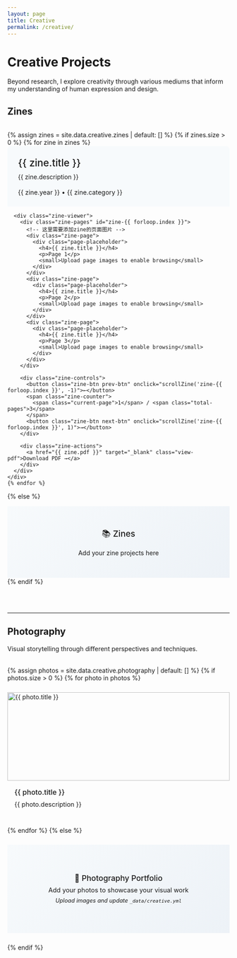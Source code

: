 ```yaml
---
layout: page
title: Creative
permalink: /creative/
---
```


# Creative Projects

Beyond research, I explore creativity through various mediums that inform my understanding of human expression and design.

## Zines

<div class="zine-showcase">
  {% assign zines = site.data.creative.zines | default: [] %}
  {% if zines.size > 0 %}
    {% for zine in zines %}
    <div class="zine-container">
      <div class="zine-header">
        <h3>{{ zine.title }}</h3>
        <p>{{ zine.description }}</p>
        <div class="zine-meta">
          <span>{{ zine.year }}</span> • <span>{{ zine.category }}</span>
        </div>
      </div>
      
      <div class="zine-viewer">
        <div class="zine-pages" id="zine-{{ forloop.index }}">
          <!-- 这里需要添加zine的页面图片 -->
          <div class="zine-page">
            <div class="page-placeholder">
              <h4>{{ zine.title }}</h4>
              <p>Page 1</p>
              <small>Upload page images to enable browsing</small>
            </div>
          </div>
          <div class="zine-page">
            <div class="page-placeholder">
              <h4>{{ zine.title }}</h4>
              <p>Page 2</p>
              <small>Upload page images to enable browsing</small>
            </div>
          </div>
          <div class="zine-page">
            <div class="page-placeholder">
              <h4>{{ zine.title }}</h4>
              <p>Page 3</p>
              <small>Upload page images to enable browsing</small>
            </div>
          </div>
        </div>
        
        <div class="zine-controls">
          <button class="zine-btn prev-btn" onclick="scrollZine('zine-{{ forloop.index }}', -1)">←</button>
          <span class="zine-counter">
            <span class="current-page">1</span> / <span class="total-pages">3</span>
          </span>
          <button class="zine-btn next-btn" onclick="scrollZine('zine-{{ forloop.index }}', 1)">→</button>
        </div>
        
        <div class="zine-actions">
          <a href="{{ zine.pdf }}" target="_blank" class="view-pdf">Download PDF →</a>
        </div>
      </div>
    </div>
    {% endfor %}
  {% else %}
    <div class="zine-placeholder">
      <h4>📚 Zines</h4>
      <p>Add your zine projects here</p>
    </div>
  {% endif %}
</div>

---

## Photography

Visual storytelling through different perspectives and techniques.

<div class="creative-gallery">
  {% assign photos = site.data.creative.photography | default: [] %}
  {% if photos.size > 0 %}
    {% for photo in photos %}
    <div class="creative-item">
      <img src="{{ photo.image }}" alt="{{ photo.title }}" loading="lazy">
      <div class="creative-caption">
        <h4>{{ photo.title }}</h4>
        <p>{{ photo.description }}</p>
      </div>
    </div>
    {% endfor %}
  {% else %}
    <div class="creative-item placeholder">
      <div class="placeholder-content">
        <h4>📸 Photography Portfolio</h4>
        <p>Add your photos to showcase your visual work</p>
        <small>Upload images and update <code>_data/creative.yml</code></small>
      </div>
    </div>
  {% endif %}
</div>

<style>
.creative-gallery {
  display: grid;
  grid-template-columns: repeat(auto-fit, minmax(280px, 1fr));
  gap: 1.5rem;
  margin: 2rem 0;
}

.creative-item {
  border: 1px solid var(--border);
  transition: border-color 0.2s ease;
  overflow: hidden;
}

.creative-item:hover {
  border-color: var(--text-secondary);
}

.creative-item img {
  width: 100%;
  height: 200px;
  object-fit: cover;
  display: block;
}

.creative-item.placeholder {
  background: linear-gradient(135deg, #f7fafc 0%, #edf2f7 100%);
  min-height: 200px;
  display: flex;
  align-items: center;
  justify-content: center;
  text-align: center;
}

.placeholder-content h4 {
  margin: 0 0 0.5rem;
  font-size: 1.1rem;
  font-weight: 500;
  color: var(--text-primary);
}

.placeholder-content p {
  margin: 0 0 0.5rem;
  font-size: 0.9rem;
  color: var(--text-secondary);
}

.placeholder-content small {
  font-size: 0.8rem;
  color: var(--text-accent);
  font-style: italic;
}

.creative-caption {
  padding: 1rem;
  background: var(--bg-card);
}

.creative-caption h4 {
  margin: 0 0 0.5rem;
  font-size: 1rem;
  font-weight: 500;
  color: var(--text-primary);
}

.creative-caption p {
  margin: 0;
  font-size: 0.9rem;
  color: var(--text-secondary);
  line-height: 1.4;
}

/* 深色模式 */
@media (prefers-color-scheme: dark) {
  .creative-item.placeholder {
    background: linear-gradient(135deg, #2d3748 0%, #4a5568 100%);
  }
}

/* 音乐项目 */
.music-projects {
  margin: 2rem 0;
}

.music-item {
  border: 1px solid var(--border);
  padding: 1.5rem;
  margin-bottom: 1.5rem;
  transition: border-color 0.2s ease;
}

.music-item:hover {
  border-color: var(--text-secondary);
}

.music-item h4 {
  margin: 0 0 0.5rem;
  font-size: 1.1rem;
  font-weight: 500;
  color: var(--text-primary);
}

.music-item p {
  margin: 0 0 1rem;
  color: var(--text-secondary);
}

.music-item audio {
  width: 100%;
  margin: 1rem 0;
}

.demo-link {
  display: inline-block;
  color: var(--text-primary);
  text-decoration: none;
  border-bottom: 1px solid transparent;
  transition: border-color 0.2s ease;
  margin: 0.5rem 0;
}

.demo-link:hover {
  border-bottom-color: var(--text-primary);
}

.placeholder-music {
  background: linear-gradient(135deg, #f7fafc 0%, #edf2f7 100%);
  text-align: center;
  padding: 2rem;
}

.placeholder-music h4 {
  margin: 0 0 0.5rem;
  font-size: 1.1rem;
  font-weight: 500;
  color: var(--text-primary);
}

.placeholder-music p {
  margin: 0 0 0.5rem;
  color: var(--text-secondary);
}

.placeholder-music small {
  font-size: 0.8rem;
  color: var(--text-accent);
  font-style: italic;
}

/* 工具标签 */
.tools {
  margin-top: 1rem;
  display: flex;
  flex-wrap: wrap;
  gap: 0.5rem;
}

.tool-tag {
  font-size: 0.8rem;
  color: var(--text-accent);
  background: #f7fafc;
  padding: 0.2rem 0.5rem;
  border: 1px solid var(--border);
  border-radius: 3px;
}

/* 深色模式 */
@media (prefers-color-scheme: dark) {
  .creative-item.placeholder {
    background: linear-gradient(135deg, #2d3748 0%, #4a5568 100%);
  }
  
  .placeholder-music {
    background: linear-gradient(135deg, #2d3748 0%, #4a5568 100%);
  }
  
  .tool-tag {
    background: #2d3748;
    border-color: var(--border);
  }
}

/* Zine展示 */
.zine-showcase {
  margin: 2rem 0;
}

.zine-container {
  margin-bottom: 3rem;
  border: 1px solid var(--border);
  border-radius: 8px;
  overflow: hidden;
}

.zine-header {
  padding: 1.5rem;
  background: #f7fafc;
  border-bottom: 1px solid var(--border);
}

.zine-header h3 {
  margin: 0 0 0.5rem;
  font-size: 1.4rem;
  font-weight: 500;
  color: var(--text-primary);
}

.zine-header p {
  margin: 0 0 1rem;
  color: var(--text-secondary);
  line-height: 1.5;
}

.zine-meta {
  font-size: 0.9rem;
  color: var(--text-accent);
}

.zine-viewer {
  background: var(--bg-card);
}

.zine-pages {
  display: flex;
  overflow-x: auto;
  scroll-behavior: smooth;
  scrollbar-width: none;
  -ms-overflow-style: none;
}

.zine-pages::-webkit-scrollbar {
  display: none;
}

.zine-page {
  flex: 0 0 100%;
  min-height: 400px;
  display: flex;
  align-items: center;
  justify-content: center;
  background: #f9f9f9;
  border-right: 1px solid var(--border);
}

.zine-page:last-child {
  border-right: none;
}

.page-placeholder {
  text-align: center;
  padding: 2rem;
  color: var(--text-secondary);
}

.page-placeholder h4 {
  margin: 0 0 1rem;
  color: var(--text-primary);
}

.page-placeholder small {
  font-style: italic;
  color: var(--text-accent);
}

.zine-controls {
  display: flex;
  align-items: center;
  justify-content: center;
  gap: 1rem;
  padding: 1rem;
  background: var(--bg-card);
  border-top: 1px solid var(--border);
}

.zine-btn {
  background: var(--text-primary);
  color: white;
  border: none;
  padding: 0.5rem 1rem;
  border-radius: 4px;
  cursor: pointer;
  font-size: 1rem;
  transition: background-color 0.2s ease;
}

.zine-btn:hover {
  background: var(--text-secondary);
}

.zine-btn:disabled {
  background: var(--text-accent);
  cursor: not-allowed;
}

.zine-counter {
  font-size: 0.9rem;
  color: var(--text-secondary);
  min-width: 60px;
  text-align: center;
}

.zine-actions {
  padding: 1rem;
  text-align: center;
  background: #f7fafc;
  border-top: 1px solid var(--border);
}

.view-pdf {
  color: var(--text-primary);
  text-decoration: none;
  font-weight: 500;
  border-bottom: 1px solid transparent;
  transition: border-color 0.2s ease;
}

.view-pdf:hover {
  border-bottom-color: var(--text-primary);
}

.zine-placeholder {
  text-align: center;
  padding: 3rem;
  background: linear-gradient(135deg, #f7fafc 0%, #edf2f7 100%);
  border: 1px solid var(--border);
}

.zine-placeholder h4 {
  margin: 0 0 1rem;
  font-size: 1.2rem;
  font-weight: 500;
  color: var(--text-primary);
}

.zine-placeholder p {
  margin: 0;
  color: var(--text-secondary);
}

/* 深色模式 */
@media (prefers-color-scheme: dark) {
  .book-cover {
    background: linear-gradient(135deg, #2d3748 0%, #4a5568 100%);
  }
  
  .book-year, .book-category {
    background: rgba(45, 55, 72, 0.7);
  }
  
  .book-placeholder {
    background: linear-gradient(135deg, #2d3748 0%, #4a5568 100%);
  }
}

/* 响应式 */
@media (max-width: 768px) {
  .creative-gallery {
    grid-template-columns: 1fr;
    gap: 1rem;
  }
  
  .music-item {
    padding: 1rem;
  }
  
  .book-item {
    flex: 0 0 240px;
  }
  
  .book-cover {
    padding: 1.5rem;
    min-height: 160px;
  }
  
  .book-preview h3 {
    font-size: 1.1rem;
  }
  
  .zine-header {
    background: #2d3748;
  }
  
  .zine-actions {
    background: #2d3748;
  }
  
  .zine-page {
    background: #1a202c;
  }
}

/* JavaScript for zine navigation */
<script>
function scrollZine(zineId, direction) {
  const zinePages = document.getElementById(zineId);
  const pageWidth = zinePages.offsetWidth;
  const currentScroll = zinePages.scrollLeft;
  const newScroll = currentScroll + (direction * pageWidth);
  
  zinePages.scrollTo({
    left: newScroll,
    behavior: 'smooth'
  });
  
  // Update page counter
  setTimeout(() => {
    updatePageCounter(zineId);
  }, 300);
}

function updatePageCounter(zineId) {
  const zinePages = document.getElementById(zineId);
  const pageWidth = zinePages.offsetWidth;
  const currentPage = Math.round(zinePages.scrollLeft / pageWidth) + 1;
  const totalPages = zinePages.children.length;
  
  const counter = zinePages.parentElement.querySelector('.zine-counter');
  if (counter) {
    counter.querySelector('.current-page').textContent = currentPage;
    counter.querySelector('.total-pages').textContent = totalPages;
  }
  
  // Update button states
  const prevBtn = zinePages.parentElement.querySelector('.prev-btn');
  const nextBtn = zinePages.parentElement.querySelector('.next-btn');
  
  if (prevBtn) prevBtn.disabled = currentPage === 1;
  if (nextBtn) nextBtn.disabled = currentPage === totalPages;
}

// Initialize page counters when page loads
document.addEventListener('DOMContentLoaded', function() {
  const zineContainers = document.querySelectorAll('.zine-pages');
  zineContainers.forEach((container, index) => {
    updatePageCounter(`zine-${index + 1}`);
  });
});
</script>
</style>

